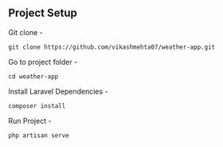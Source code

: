 ## Project Setup
Git clone -
```console
git clone https://github.com/vikashmehta07/weather-app.git
```

Go to project folder -
```console
cd weather-app
```
Install Laravel Dependencies -
```console
composer install
```
Run Project -
```php
php artisan serve
```
